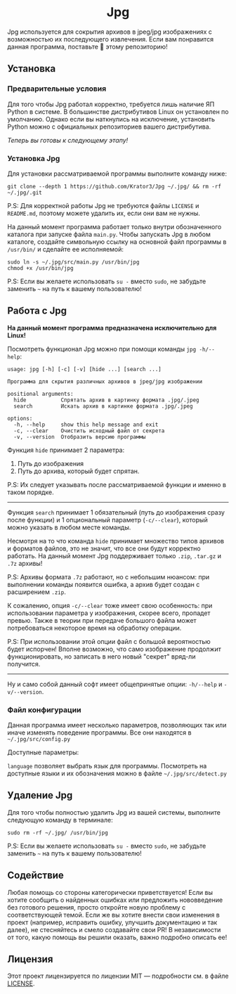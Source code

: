 <h1 align="center">Jpg</h1>

Jpg используется для сокрытия архивов в jpeg/jpg изображениях с возможностью их последующего извлечения.
Если вам понравится данная программа, поставьте :star2: этому репозиторию!

## Установка

### Предварительные условия
Для того чтобы Jpg работал корректно, требуется лишь наличие ЯП Python в системе.
В большинстве дистрибутивов Linux он установлен по умолчанию.
Однако если вы наткнулись на исключение, установить Python можно с официальных репозиториев вашего дистрибутива.

*Теперь вы готовы к следующему этапу!*

### Установка Jpg
Для установки рассматриваемой программы выполните команду ниже:
```shell
git clone --depth 1 https://github.com/Krator3/Jpg ~/.jpg/ && rm -rf ~/.jpg/.git
```
P.S: Для корректной работы Jpg не требуются файлы `LICENSE` и `README.md`, поэтому можете удалить их, если они вам не нужны.

На данный момент программа работает только внутри обозначенного каталога при запуске файла `main.py`.
Чтобы запускать Jpg в любом каталоге, создайте символьную ссылку на основной файл программы в `/usr/bin/` и сделайте ее исполняемой:
```shell
sudo ln -s ~/.jpg/src/main.py /usr/bin/jpg
chmod +x /usr/bin/jpg
```
P.S: Если вы желаете использовать `su -` вместо `sudo`, не забудьте заменить `~` на путь к вашему пользователю!

## Работа с Jpg
**На данный момент программа предназначена исключительно для Linux!**

Посмотреть функционал Jpg можно при помощи команды `jpg -h/--help`:
```shell
usage: jpg [-h] [-c] [-v] [hide ...] [search ...]

Программа для скрытия различных архивов в jpeg/jpg изображении

positional arguments:
  hide           Спрятать архив в картинку формата .jpg/.jpeg
  search         Искать архив в картинке формата .jpg/.jpeg

options:
  -h, --help     show this help message and exit
  -c, --clear    Очистить исходный файл от секрета
  -v, --version  Отобразить версию программы
```

Функция `hide` принимает 2 параметра:
1. Путь до изображения
2. Путь до архива, который будет спрятан.

P.S: Их следует указывать после рассматриваемой функции и именно в таком порядке.

---

Функция `search` принимает 1 обязательный (путь до изображения сразу после функции) и 1 опциональный параметр (`-c/--clear`), который можно указать в любом месте команды.

Несмотря на то что команда `hide` принимает множество типов архивов и форматов файлов, это не значит, что все они будут корректно работать.
На данный момент Jpg поддерживает только `.zip`, `.tar.gz` и `.7z` архивы!

P.S: Архивы формата `.7z` работают, но с небольшим нюансом: при выполнении команды появится ошибка, а архив будет создан с расширением `.zip`.

К сожалению, опция `-c/--clear` тоже имеет свою особенность: при использовании параметра у изображения, скорее всего, пропадет превью.
Также в теории при передаче большого файла может потребоваться некоторое время на обработку операции.

P.S: При использовании этой опции файл с большой вероятностью будет испорчен!
Вполне возможно, что само изображение продолжит функционировать, но записать в него новый "секрет" вряд-ли получится.

---

Ну и само собой данный софт имеет общепринятые опции: `-h/--help` и `-v/--version`.

### Файл конфигурации
Данная программа имеет несколько параметров, позволяющих так или иначе изменять поведение программы.
Все они находятся в `~/.jpg/src/config.py`

Доступные параметры:

`language` позволяет выбрать язык для программы.
Посмотреть на доступные языки и их обозначения можно в файле `~/.jpg/src/detect.py`

## Удаление Jpg
Для того чтобы полностью удалить Jpg из вашей системы, выполните следующую команду в терминале:
```shell
sudo rm -rf ~/.jpg/ /usr/bin/jpg
```
P.S: Если вы желаете использовать `su -` вместо `sudo`, не забудьте заменить `~` на путь к вашему пользователю!

## Содействие
Любая помощь со стороны категорически приветствуется!
Если вы хотите сообщить о найденных ошибках или предложить нововведение без готового решения, просто откройте новую проблему с соответствующей темой.
Если же вы хотите внести свои изменения в проект (например, исправить ошибку, улучшить документацию и так далее), не стесняйтесь и смело создавайте свои PR!
В независимости от того, какую помощь вы решили оказать, важно подробно описать ее!

## Лицензия
Этот проект лицензируется по лицензии MIT — подробности см. в файле [LICENSE](LICENSE).
